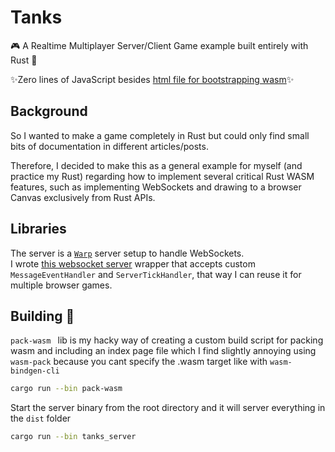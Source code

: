 # Tanks

🎮 A Realtime Multiplayer Server/Client Game example built entirely with Rust 🦀

✨Zero lines of JavaScript besides [html file for bootstrapping wasm](./tanks_wasm/index.html)✨

## Background

So I wanted to make a game completely in Rust but could only find small bits of documentation in different articles/posts.

Therefore, I decided to make this as a general example for myself (and practice my Rust) regarding how to implement several critical Rust WASM features, such as implementing WebSockets and drawing to a browser Canvas exclusively from Rust APIs.

## Libraries

The server is a [`Warp`](https://github.com/seanmonstar/warp) server setup to handle WebSockets.
<br>
I wrote [this websocket server](https://github.com/ndbaker1/websocket-server) wrapper that accepts custom `MessageEventHandler` and `ServerTickHandler`, that way I can reuse it for multiple browser games.

## Building 🔨

`pack-wasm ` lib is my hacky way of creating a custom build script for packing wasm and including an index page file which I find slightly annoying using `wasm-pack` because you cant specify the .wasm target like with `wasm-bindgen-cli`
```sh
cargo run --bin pack-wasm
```

Start the server binary from the root directory and it will server everything in the `dist` folder
```sh
cargo run --bin tanks_server
```